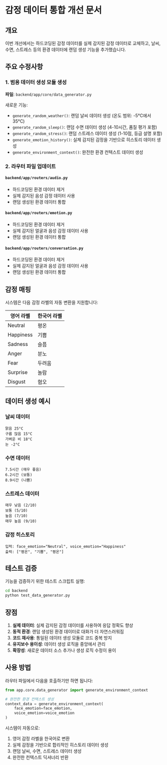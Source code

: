 # 감정 데이터 통합 개선 문서

## 개요

이번 개선에서는 하드코딩된 감정 데이터를 실제 감지된 감정 데이터로 교체하고, 날씨, 수면, 스트레스 등의 환경 데이터에 랜덤 생성 기능을 추가했습니다.

## 주요 수정사항

### 1. 범용 데이터 생성 모듈 생성

**파일**: `backend/app/core/data_generator.py`

새로운 기능:
- `generate_random_weather()`: 랜덤 날씨 데이터 생성 (온도 범위: -5°C에서 35°C)
- `generate_random_sleep()`: 랜덤 수면 데이터 생성 (4-10시간, 품질 평가 포함)
- `generate_random_stress()`: 랜덤 스트레스 데이터 생성 (1-10점, 등급 설명 포함)
- `generate_emotion_history()`: 실제 감지된 감정을 기반으로 히스토리 데이터 생성
- `generate_environment_context()`: 완전한 환경 컨텍스트 데이터 생성

### 2. 라우터 파일 업데이트

#### `backend/app/routers/audio.py`
- 하드코딩된 환경 데이터 제거
- 실제 감지된 음성 감정 데이터 사용
- 랜덤 생성된 환경 데이터 통합

#### `backend/app/routers/emotion.py`
- 하드코딩된 환경 데이터 제거
- 실제 감지된 얼굴과 음성 감정 데이터 사용
- 랜덤 생성된 환경 데이터 통합

#### `backend/app/routers/conversation.py`
- 하드코딩된 환경 데이터 제거
- 실제 감지된 얼굴과 음성 감정 데이터 사용
- 랜덤 생성된 환경 데이터 통합

## 감정 매핑

시스템은 다음 감정 라벨의 자동 변환을 지원합니다:

| 영어 라벨 | 한국어 라벨 |
|---------|---------|
| Neutral | 평온 |
| Happiness | 기쁨 |
| Sadness | 슬픔 |
| Anger | 분노 |
| Fear | 두려움 |
| Surprise | 놀람 |
| Disgust | 혐오 |

## 데이터 생성 예시

### 날씨 데이터
```
맑음 25°C
구름 많음 15°C
가벼운 비 18°C
눈 -2°C
```

### 수면 데이터
```
7.5시간 (매우 좋음)
6.2시간 (보통)
8.9시간 (나쁨)
```

### 스트레스 데이터
```
매우 낮음 (2/10)
보통 (5/10)
높음 (7/10)
매우 높음 (9/10)
```

### 감정 히스토리
```
입력: face_emotion="Neutral", voice_emotion="Happiness"
출력: ["평온", "기쁨", "평온"]
```

## 테스트 검증

기능을 검증하기 위한 테스트 스크립트 실행:
```bash
cd backend
python test_data_generator.py
```

## 장점

1. **실제 데이터**: 실제 감지된 감정 데이터를 사용하여 응답 정확도 향상
2. **동적 환경**: 랜덤 생성된 환경 데이터로 대화가 더 자연스러워짐
3. **코드 재사용**: 통일된 데이터 생성 모듈로 코드 중복 방지
4. **유지보수 용이성**: 데이터 생성 로직을 중앙에서 관리
5. **확장성**: 새로운 데이터 소스 추가나 생성 로직 수정이 용이

## 사용 방법

라우터 파일에서 다음을 호출하기만 하면 됩니다:
```python
from app.core.data_generator import generate_environment_context

# 완전한 환경 컨텍스트 생성
context_data = generate_environment_context(
    face_emotion=face_emotion, 
    voice_emotion=voice_emotion
)
```

시스템이 자동으로:
1. 영어 감정 라벨을 한국어로 변환
2. 실제 감정을 기반으로 합리적인 히스토리 데이터 생성
3. 랜덤 날씨, 수면, 스트레스 데이터 생성
4. 완전한 컨텍스트 딕셔너리 반환 
 